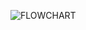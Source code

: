 ![FLOWCHART](https://user-images.githubusercontent.com/102545374/168467144-48011110-df11-4962-ba15-49a55e4a6e75.png)
